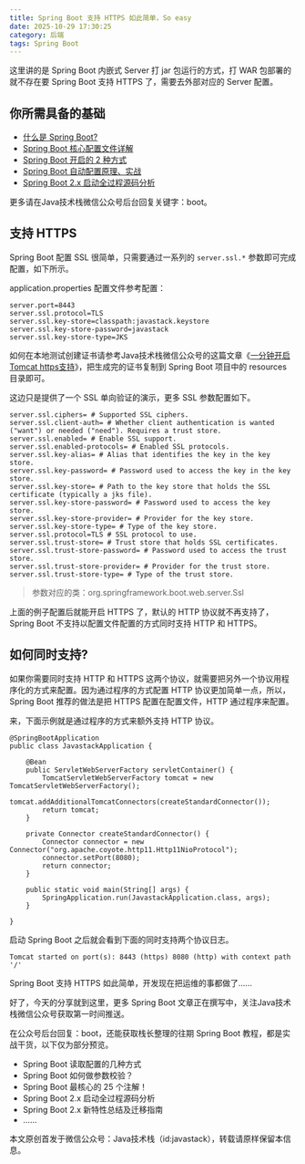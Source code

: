 ```yaml
---
title: Spring Boot 支持 HTTPS 如此简单，So easy
date: 2025-10-29 17:30:25
category: 后端
tags: Spring Boot
---
```


这里讲的是 Spring Boot 内嵌式 Server 打 jar 包运行的方式，打 WAR 包部署的就不存在要 Spring Boot 支持 HTTPS 了，需要去外部对应的 Server 配置。

## 你所需具备的基础

- [什么是 Spring Boot?](https://mp.weixin.qq.com/s/jWLcPxTg9bH3D9_7qbYbfw)
- [Spring Boot 核心配置文件详解](https://mp.weixin.qq.com/s/BzXNfBzq-2TOCbiHG3xcsQ)
- [Spring Boot 开启的 2 种方式](https://mp.weixin.qq.com/s/PYM_iV-u3dPMpP3MNz7Hig)
- [Spring Boot 自动配置原理、实战](https://mp.weixin.qq.com/s/gs2zLSH6m9ijO0-pP2sr9Q)
- [Spring Boot 2.x 启动全过程源码分析](https://mp.weixin.qq.com/s/iMPXjuKRKT5lMZ4oVSp4Ww)

更多请在Java技术栈微信公众号后台回复关键字：boot。

## 支持 HTTPS

Spring Boot 配置 SSL 很简单，只需要通过一系列的 `server.ssl.*` 参数即可完成配置，如下所示。

application.properties 配置文件参考配置：

```
server.port=8443
server.ssl.protocol=TLS
server.ssl.key-store=classpath:javastack.keystore
server.ssl.key-store-password=javastack
server.ssl.key-store-type=JKS
```

如何在本地测试创建证书请参考Java技术栈微信公众号的这篇文章《[一分钟开启Tomcat https支持](https://mp.weixin.qq.com/s/nQPlGVnr8iIOLFZ79JWaxQ)》，把生成完的证书复制到 Spring Boot 项目中的 resources 目录即可。

这边只是提供了一个 SSL 单向验证的演示，更多 SSL 参数配置如下。

```
server.ssl.ciphers= # Supported SSL ciphers.
server.ssl.client-auth= # Whether client authentication is wanted ("want") or needed ("need"). Requires a trust store.
server.ssl.enabled= # Enable SSL support.
server.ssl.enabled-protocols= # Enabled SSL protocols.
server.ssl.key-alias= # Alias that identifies the key in the key store.
server.ssl.key-password= # Password used to access the key in the key store.
server.ssl.key-store= # Path to the key store that holds the SSL certificate (typically a jks file).
server.ssl.key-store-password= # Password used to access the key store.
server.ssl.key-store-provider= # Provider for the key store.
server.ssl.key-store-type= # Type of the key store.
server.ssl.protocol=TLS # SSL protocol to use.
server.ssl.trust-store= # Trust store that holds SSL certificates.
server.ssl.trust-store-password= # Password used to access the trust store.
server.ssl.trust-store-provider= # Provider for the trust store.
server.ssl.trust-store-type= # Type of the trust store.
```

> 参数对应的类：org.springframework.boot.web.server.Ssl

上面的例子配置后就能开启 HTTPS 了，默认的 HTTP 协议就不再支持了，Spring Boot 不支持以配置文件配置的方式同时支持 HTTP 和 HTTPS。

## 如何同时支持?

如果你需要同时支持 HTTP 和 HTTPS 这两个协议，就需要把另外一个协议用程序化的方式来配置。因为通过程序的方式配置 HTTP 协议更加简单一点，所以，Spring Boot 推荐的做法是把 HTTPS 配置在配置文件，HTTP 通过程序来配置。

来，下面示例就是通过程序的方式来额外支持 HTTP 协议。

```
@SpringBootApplication
public class JavastackApplication {

	@Bean
	public ServletWebServerFactory servletContainer() {
		TomcatServletWebServerFactory tomcat = new TomcatServletWebServerFactory();
		tomcat.addAdditionalTomcatConnectors(createStandardConnector());
		return tomcat;
	}

	private Connector createStandardConnector() {
		Connector connector = new Connector("org.apache.coyote.http11.Http11NioProtocol");
		connector.setPort(8080);
		return connector;
	}

	public static void main(String[] args) {
		SpringApplication.run(JavastackApplication.class, args);
	}

}
```

启动 Spring Boot 之后就会看到下面的同时支持两个协议日志。

```
Tomcat started on port(s): 8443 (https) 8080 (http) with context path '/'
```

Spring Boot 支持 HTTPS 如此简单，开发现在把运维的事都做了……

好了，今天的分享就到这里，更多 Spring Boot 文章正在撰写中，关注Java技术栈微信公众号获取第一时间推送。

在公众号后台回复：boot，还能获取栈长整理的往期 Spring Boot 教程，都是实战干货，以下仅为部分预览。

- Spring Boot 读取配置的几种方式
- Spring Boot 如何做参数校验？
- Spring Boot 最核心的 25 个注解！
- Spring Boot 2.x 启动全过程源码分析
- Spring Boot 2.x 新特性总结及迁移指南
- ……

本文原创首发于微信公众号：Java技术栈（id:javastack），转载请原样保留本信息。